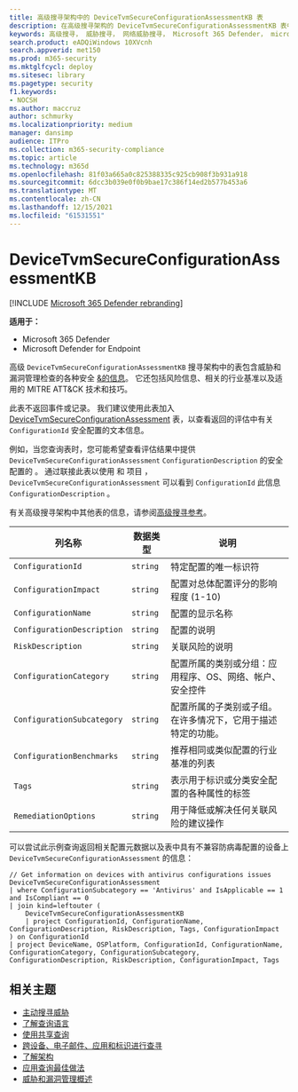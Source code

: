 ```yaml
---
title: 高级搜寻架构中的 DeviceTvmSecureConfigurationAssessmentKB 表
description: 在高级搜寻架构的 DeviceTvmSecureConfigurationAssessmentKB 表中了解有关由威胁和漏洞管理评估的各种安全配置的信息。
keywords: 高级搜寻， 威胁搜寻， 网络威胁搜寻， Microsoft 365 Defender， microsoft 365， m365， 搜索， 查询， 遥测， 架构参考， kusto， 表格， 列， 数据类型， 描述， 威胁 & 漏洞管理， TVM， 设备管理， 安全配置， MITRE ATT&CK 框架， 知识库， KB， DeviceTvmSecureConfigurationAssessmentKB
search.product: eADQiWindows 10XVcnh
search.appverid: met150
ms.prod: m365-security
ms.mktglfcycl: deploy
ms.sitesec: library
ms.pagetype: security
f1.keywords:
- NOCSH
ms.author: maccruz
author: schmurky
ms.localizationpriority: medium
manager: dansimp
audience: ITPro
ms.collection: m365-security-compliance
ms.topic: article
ms.technology: m365d
ms.openlocfilehash: 81f03a665a0c825388335c925cb908f3b931a918
ms.sourcegitcommit: 6dcc3b039e0f0b9bae17c386f14ed2b577b453a6
ms.translationtype: MT
ms.contentlocale: zh-CN
ms.lasthandoff: 12/15/2021
ms.locfileid: "61531551"
---
```

# <a name="devicetvmsecureconfigurationassessmentkb"></a>DeviceTvmSecureConfigurationAssessmentKB

[!INCLUDE [Microsoft 365 Defender rebranding](../includes/microsoft-defender.md)]


**适用于：**
- Microsoft 365 Defender
- Microsoft Defender for Endpoint


高级 `DeviceTvmSecureConfigurationAssessmentKB` 搜寻架构中的表包含威胁和漏洞管理检查的各种安全 [&的信息](/windows/security/threat-protection/microsoft-defender-atp/next-gen-threat-and-vuln-mgt)。 它还包括风险信息、相关的行业基准以及适用的 MITRE ATT&CK 技术和技巧。

此表不返回事件或记录。 我们建议使用此表加入 [DeviceTvmSecureConfigurationAssessment](advanced-hunting-devicetvmsecureconfigurationassessment-table.md) 表，以查看返回的评估中有关 `ConfigurationId` 安全配置的文本信息。

例如，当您查询表时，您可能希望查看评估结果中提供 `DeviceTvmSecureConfigurationAssessment` `ConfigurationDescription` 的安全配置的 。 通过联接此表以使用 和 项目 ， `DeviceTvmSecureConfigurationAssessment` 可以看到 `ConfigurationId` 此信息 `ConfigurationDescription` 。

有关高级搜寻架构中其他表的信息，请参阅[高级搜寻参考](advanced-hunting-schema-tables.md)。

| 列名称 | 数据类型 | 说明 |
|-------------|-----------|-------------|
| `ConfigurationId` | `string` | 特定配置的唯一标识符 |
| `ConfigurationImpact` | `string` | 配置对总体配置评分的影响程度 (1-10) |
| `ConfigurationName` | `string` | 配置的显示名称 |
| `ConfigurationDescription` | `string` | 配置的说明 |
| `RiskDescription` | `string` | 关联风险的说明 |
| `ConfigurationCategory` | `string` | 配置所属的类别或分组：应用程序、OS、网络、帐户、安全控件|
| `ConfigurationSubcategory` | `string` |配置所属的子类别或子组。 在许多情况下，它用于描述特定的功能。 |
| `ConfigurationBenchmarks` | `string` | 推荐相同或类似配置的行业基准的列表 |
| `Tags` | `string` | 表示用于标识或分类安全配置的各种属性的标签 |
| `RemediationOptions` | `string` | 用于降低或解决任何关联风险的建议操作 |

可以尝试此示例查询返回相关配置元数据以及表中具有不兼容防病毒配置的设备上 `DeviceTvmSecureConfigurationAssessment` 的信息：

```kusto
// Get information on devices with antivirus configurations issues
DeviceTvmSecureConfigurationAssessment
| where ConfigurationSubcategory == 'Antivirus' and IsApplicable == 1 and IsCompliant == 0
| join kind=leftouter (
    DeviceTvmSecureConfigurationAssessmentKB
    | project ConfigurationId, ConfigurationName, ConfigurationDescription, RiskDescription, Tags, ConfigurationImpact
) on ConfigurationId
| project DeviceName, OSPlatform, ConfigurationId, ConfigurationName, ConfigurationCategory, ConfigurationSubcategory, ConfigurationDescription, RiskDescription, ConfigurationImpact, Tags
```

## <a name="related-topics"></a>相关主题

- [主动搜寻威胁](advanced-hunting-overview.md)
- [了解查询语言](advanced-hunting-query-language.md)
- [使用共享查询](advanced-hunting-shared-queries.md)
- [跨设备、电子邮件、应用和标识进行查寻](advanced-hunting-query-emails-devices.md)
- [了解架构](advanced-hunting-schema-tables.md)
- [应用查询最佳做法](advanced-hunting-best-practices.md)
- [威胁和漏洞管理概述](/windows/security/threat-protection/microsoft-defender-atp/next-gen-threat-and-vuln-mgt)